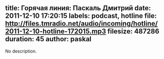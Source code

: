 title: Горячая линия: Паскаль Дмитрий
date: 2011-12-10 17:20:15
labels: podcast, hotline
file: http://files.tmradio.net/audio/incoming/hotline/2011-12-10-hotline-172015.mp3
filesize: 487286
duration: 45
author: paskal
---
No description.
